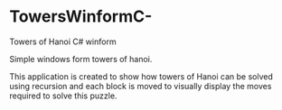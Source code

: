 # TowersWinformC-
Towers of Hanoi C# winform

Simple windows form towers of hanoi.

This application is created to show how towers of Hanoi can be solved using recursion and each block is moved to visually display
the moves required to solve this puzzle.
